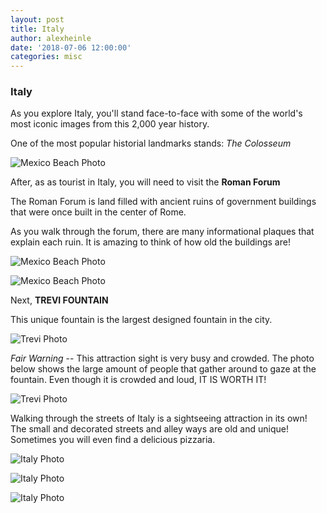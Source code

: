 ```yaml
---
layout: post
title: Italy
author: alexheinle
date: '2018-07-06 12:00:00'
categories: misc
---
```


### **Italy**

As you explore Italy, you'll stand face-to-face with some of the world's most
iconic images from this 2,000 year history.

One of the most popular historial landmarks stands: *The Colosseum*

![Mexico Beach Photo](/images/colosseum.jpg)


After, as as tourist in Italy, you will need to visit the **Roman Forum**

The Roman Forum is land filled with ancient ruins of government buildings that
were once built in the center of Rome.

As you walk through the forum, there are many informational plaques that explain
each ruin. It is amazing to think of how old the buildings are!

![Mexico Beach Photo](/images/romanforum.jpg)

![Mexico Beach Photo](/images/romanforum2.jpg)


Next, **TREVI FOUNTAIN**

This unique fountain is the largest designed fountain in the city.

![Trevi Photo](/images/trevi.jpg)

*Fair Warning* -- This attraction sight is very busy and crowded. The photo below
shows the large amount of people that gather around to gaze at the fountain.
Even though it is crowded and loud, IT IS WORTH IT!

![Trevi Photo](/images/busitrevi.jpg)

Walking through the streets of Italy is a sightseeing attraction in its own!
The small and decorated streets and alley ways are old and unique! Sometimes you
will even find a delicious pizzaria.

![Italy Photo](/images/pizzaplaceitaly.jpg)

![Italy Photo](/images/olditaly.jpg)

![Italy Photo](/images/streetitaly.jpg)
